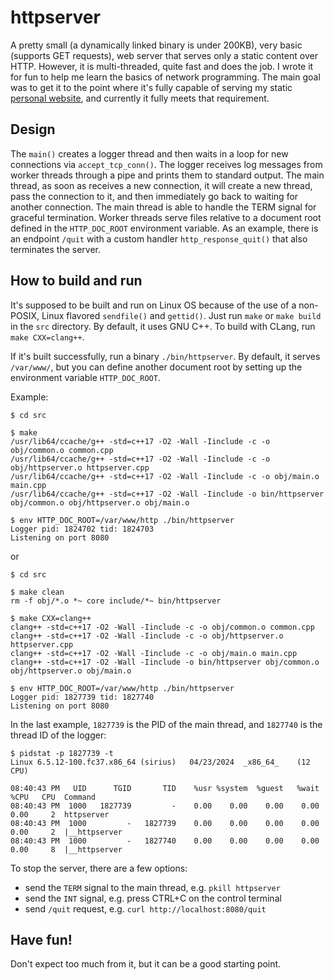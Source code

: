 httpserver
==========

A pretty small (a dynamically linked binary is under 200KB), very basic
(supports GET requests), web server that serves only a static content over HTTP.
However, it is multi-threaded, quite fast and does the job.
I wrote it for fun to help me learn the basics of network programming.
The main goal was to get it to the point where it's fully capable of serving my static
[personal website](https://vorakl.com/), and currently it fully meets that
requirement.


Design
------
The `main()` creates a logger thread and then waits in a loop for new connections
via `accept_tcp_conn()`. The logger receives log messages from worker threads through a pipe and prints them to standard output. The main thread, as soon as
receives a new connection, it will create a new thread, pass the connection to it, and then immediately go back to waiting for another connection. The main thread is able to handle the TERM signal for graceful termination. Worker threads serve files relative to a document root defined in the `HTTP_DOC_ROOT` environment variable. As an example, there is an endpoint `/quit` with a custom handler `http_response_quit()` that also terminates the server.

How to build and run
--------------------

It's supposed to be built and run on Linux OS because of the use of a non-POSIX,
Linux flavored `sendfile()` and `gettid()`.
Just run `make` or `make build` in the `src` directory.
By default, it uses GNU C++. To build with CLang, run `make CXX=clang++`.

If it's built successfully, run a binary `./bin/httpserver`. By default,
it serves `/var/www/`, but you can define another document root by setting
up the environment variable `HTTP_DOC_ROOT`.

Example:

```
$ cd src

$ make
/usr/lib64/ccache/g++ -std=c++17 -O2 -Wall -Iinclude -c -o obj/common.o common.cpp
/usr/lib64/ccache/g++ -std=c++17 -O2 -Wall -Iinclude -c -o obj/httpserver.o httpserver.cpp
/usr/lib64/ccache/g++ -std=c++17 -O2 -Wall -Iinclude -c -o obj/main.o main.cpp
/usr/lib64/ccache/g++ -std=c++17 -O2 -Wall -Iinclude -o bin/httpserver obj/common.o obj/httpserver.o obj/main.o

$ env HTTP_DOC_ROOT=/var/www/http ./bin/httpserver
Logger pid: 1824702 tid: 1824703
Listening on port 8080
```
or 

```
$ cd src

$ make clean
rm -f obj/*.o *~ core include/*~ bin/httpserver

$ make CXX=clang++
clang++ -std=c++17 -O2 -Wall -Iinclude -c -o obj/common.o common.cpp
clang++ -std=c++17 -O2 -Wall -Iinclude -c -o obj/httpserver.o httpserver.cpp
clang++ -std=c++17 -O2 -Wall -Iinclude -c -o obj/main.o main.cpp
clang++ -std=c++17 -O2 -Wall -Iinclude -o bin/httpserver obj/common.o obj/httpserver.o obj/main.o

$ env HTTP_DOC_ROOT=/var/www/http ./bin/httpserver
Logger pid: 1827739 tid: 1827740
Listening on port 8080
```

In the last example, `1827739` is the PID of the main thread, and `1827740` is
the thread ID of the logger:

```
$ pidstat -p 1827739 -t
Linux 6.5.12-100.fc37.x86_64 (sirius) 	04/23/2024 	_x86_64_	(12 CPU)

08:40:43 PM   UID      TGID       TID    %usr %system  %guest   %wait    %CPU   CPU  Command
08:40:43 PM  1000   1827739         -    0.00    0.00    0.00    0.00    0.00     2  httpserver
08:40:43 PM  1000         -   1827739    0.00    0.00    0.00    0.00    0.00     2  |__httpserver
08:40:43 PM  1000         -   1827740    0.00    0.00    0.00    0.00    0.00     8  |__httpserver
```

To stop the server, there are a few options:

* send the `TERM` signal to the main thread, e.g. `pkill httpserver`
* send the `INT` signal, e.g. press CTRL+C on the control terminal
* send `/quit` request, e.g. `curl http://localhost:8080/quit`


Have fun!
---------
Don't expect too much from it, but it can be a good starting point.

